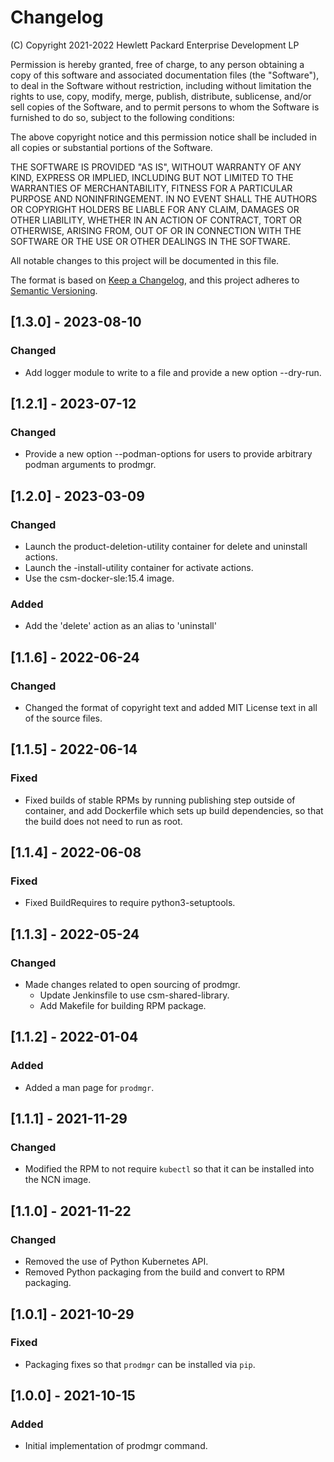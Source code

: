 # Changelog

(C) Copyright 2021-2022 Hewlett Packard Enterprise Development LP

Permission is hereby granted, free of charge, to any person obtaining a
copy of this software and associated documentation files (the "Software"),
to deal in the Software without restriction, including without limitation
the rights to use, copy, modify, merge, publish, distribute, sublicense,
and/or sell copies of the Software, and to permit persons to whom the
Software is furnished to do so, subject to the following conditions:

The above copyright notice and this permission notice shall be included
in all copies or substantial portions of the Software.

THE SOFTWARE IS PROVIDED "AS IS", WITHOUT WARRANTY OF ANY KIND, EXPRESS OR
IMPLIED, INCLUDING BUT NOT LIMITED TO THE WARRANTIES OF MERCHANTABILITY,
FITNESS FOR A PARTICULAR PURPOSE AND NONINFRINGEMENT. IN NO EVENT SHALL
THE AUTHORS OR COPYRIGHT HOLDERS BE LIABLE FOR ANY CLAIM, DAMAGES OR
OTHER LIABILITY, WHETHER IN AN ACTION OF CONTRACT, TORT OR OTHERWISE,
ARISING FROM, OUT OF OR IN CONNECTION WITH THE SOFTWARE OR THE USE OR
OTHER DEALINGS IN THE SOFTWARE.

All notable changes to this project will be documented in this file.

The format is based on [Keep a Changelog](https://keepachangelog.com/en/1.0.0/),
and this project adheres to [Semantic Versioning](https://semver.org/spec/v2.0.0.html).

## [1.3.0] - 2023-08-10

### Changed
- Add logger module to write to a file and provide a new option --dry-run.

## [1.2.1] - 2023-07-12

### Changed
- Provide a new option --podman-options for users to provide arbitrary podman arguments to prodmgr.

## [1.2.0] - 2023-03-09

### Changed
- Launch the product-deletion-utility container for delete and uninstall actions.
- Launch the <product>-install-utility container for activate actions.
- Use the csm-docker-sle:15.4 image.

### Added
- Add the 'delete' action as an alias to 'uninstall'

## [1.1.6] - 2022-06-24

### Changed
- Changed the format of copyright text and added MIT License text in all of the
  source files.

## [1.1.5] - 2022-06-14

### Fixed
- Fixed builds of stable RPMs by running publishing step outside of container,
  and add Dockerfile which sets up build dependencies, so that the build does
  not need to run as root.

## [1.1.4] - 2022-06-08

### Fixed
- Fixed BuildRequires to require python3-setuptools.

## [1.1.3] - 2022-05-24

### Changed
- Made changes related to open sourcing of prodmgr.
    - Update Jenkinsfile to use csm-shared-library.
    - Add Makefile for building RPM package.

## [1.1.2] - 2022-01-04

### Added

- Added a man page for ``prodmgr``.

## [1.1.1] - 2021-11-29

### Changed

- Modified the RPM to not require ``kubectl`` so that it can be installed
  into the  NCN image.

## [1.1.0] - 2021-11-22

### Changed

- Removed the use of Python Kubernetes API.
- Removed Python packaging from the build and convert to RPM packaging.

## [1.0.1] - 2021-10-29

### Fixed

- Packaging fixes so that ``prodmgr`` can be installed via ``pip``.

## [1.0.0] - 2021-10-15

### Added

- Initial implementation of prodmgr command.
